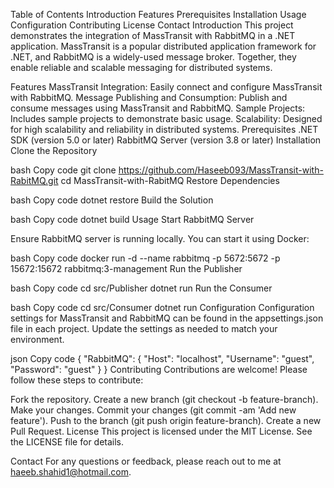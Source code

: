 Table of Contents
Introduction
Features
Prerequisites
Installation
Usage
Configuration
Contributing
License
Contact
Introduction
This project demonstrates the integration of MassTransit with RabbitMQ in a .NET application. MassTransit is a popular distributed application framework for .NET, and RabbitMQ is a widely-used message broker. Together, they enable reliable and scalable messaging for distributed systems.

Features
MassTransit Integration: Easily connect and configure MassTransit with RabbitMQ.
Message Publishing and Consumption: Publish and consume messages using MassTransit and RabbitMQ.
Sample Projects: Includes sample projects to demonstrate basic usage.
Scalability: Designed for high scalability and reliability in distributed systems.
Prerequisites
.NET SDK (version 5.0 or later)
RabbitMQ Server (version 3.8 or later)
Installation
Clone the Repository

bash
Copy code
git clone https://github.com/Haseeb093/MassTransit-with-RabitMQ.git
cd MassTransit-with-RabitMQ
Restore Dependencies

bash
Copy code
dotnet restore
Build the Solution

bash
Copy code
dotnet build
Usage
Start RabbitMQ Server

Ensure RabbitMQ server is running locally. You can start it using Docker:

bash
Copy code
docker run -d --name rabbitmq -p 5672:5672 -p 15672:15672 rabbitmq:3-management
Run the Publisher

bash
Copy code
cd src/Publisher
dotnet run
Run the Consumer

bash
Copy code
cd src/Consumer
dotnet run
Configuration
Configuration settings for MassTransit and RabbitMQ can be found in the appsettings.json file in each project. Update the settings as needed to match your environment.

json
Copy code
{
  "RabbitMQ": {
    "Host": "localhost",
    "Username": "guest",
    "Password": "guest"
  }
}
Contributing
Contributions are welcome! Please follow these steps to contribute:

Fork the repository.
Create a new branch (git checkout -b feature-branch).
Make your changes.
Commit your changes (git commit -am 'Add new feature').
Push to the branch (git push origin feature-branch).
Create a new Pull Request.
License
This project is licensed under the MIT License. See the LICENSE file for details.

Contact
For any questions or feedback, please reach out to me at haeeb.shahid1@hotmail.com.
